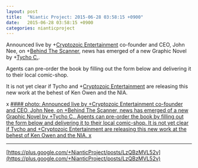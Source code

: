 ```yaml
---
layout: post
title:  "Niantic Project: 2015-06-28 03:58:15 +0900"
date:   2015-06-28 03:58:15 +0900
categories: nianticproject
---
```

Announced live by +[Cryptozoic Entertainment](https://plus.google.com/102312310621027561378 "") co-founder and CEO, John Nee, on +[Behind The Scanner](https://plus.google.com/113020726391023655192 ""), news has emerged of a new Graphic Novel by +[Tycho C.](https://plus.google.com/106965960712090580437 "").

Agents can pre-order the book by filling out the form below and delivering it to their local comic-shop.

It is not yet clear if Tycho and +[Cryptozoic Entertainment](https://plus.google.com/102312310621027561378 "") are releasing this new work at the behest of Ken Owen and the NIA. 

x
[#### photo: Announced live by +Cryptozoic Entertainment co-founder and CEO, John Nee, on +Behind The Scanner, news has emerged of a new Graphic Novel by +Tycho C..
Agents can pre-order the book by filling out the form below and delivering it to their local comic-shop.
It is not yet clear if Tycho and +Cryptozoic Entertainment are releasing this new work at the behest of Ken Owen and the NIA.
x](https://lh3.googleusercontent.com/-rdqq-krMfFs/VY7w_hWaQyI/AAAAAAAAgis/7zalEB-94v8/w1422-h1422/Origins.png "")
- - -
[https://plus.google.com/+NianticProject/posts/LzQBzMVL52v](https://plus.google.com/+NianticProject/posts/LzQBzMVL52v)
